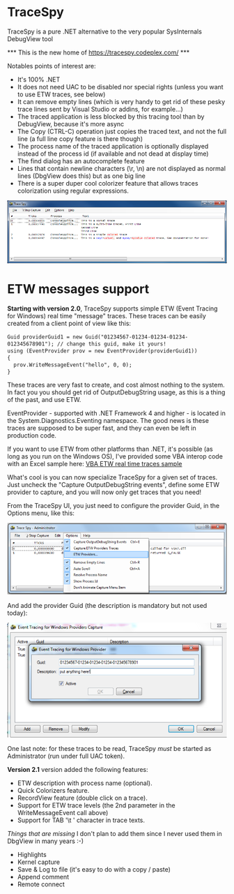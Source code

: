 # TraceSpy
TraceSpy is a pure .NET alternative to the very popular SysInternals DebugView tool

*** This is the new home of https://tracespy.codeplex.com/ ***

Notables points of interest are:

* It's 100% .NET
* It does not need UAC to be disabled nor special rights (unless you want to use ETW traces, see below)
* It can remove empty lines (which is very handy to get rid of these pesky trace lines sent by Visual Studio or addins, for example...)
* The traced application is less blocked by this tracing tool than by DebugView, because it's more async
* The Copy (CTRL-C) operation just copies the traced text, and not the full line (a full line copy feature is there though)
* The process name of the traced application is optionally displayed instead of the process id (if available and not dead at display  time)
* The find dialog has an autocomplete feature
* Lines that contain newline characters (\r, \n) are not displayed as normal lines (DbgView does this) but as one big line
* There is a super duper cool colorizer feature that allows traces colorization using regular expressions.

![TrceSply.png](doc/TrceSpy.PNG?raw=true)

# ETW messages support
**Starting with version 2.0**, TraceSpy supports simple ETW (Event Tracing for Windows) real time "message" traces. These traces can be easily created from a client point of view like this:

```{{
Guid providerGuid1 = new Guid("01234567-01234-01234-01234-012345678901"); // change this guid, make it yours!
using (EventProvider prov = new EventProvider(providerGuid1))
{
  prov.WriteMessageEvent("hello", 0, 0);
}
```

These traces are very fast to create, and cost almost nothing to the system. In fact you you should get rid of OutputDebugString usage, as this is a thing of the past, and use ETW.

EventProvider - supported with .NET Framework 4 and higher - is located in the System.Diagnostics.Eventing namespace. The good news is these traces are supposed to be super fast, and they can even be left in production code.

If you want to use ETW from other platforms than .NET, it's possible (as long as you run on the Windows OS), I've provided some VBA interop code with an Excel sample here: [VBA ETW real time traces sample](vba) 

What's cool is you can now specialize TraceSpy for a given set of traces. Just uncheck the "Capture OutputDebugString events", define some ETW provider to capture, and you will now only get traces that you need!

From the TraceSpy UI, you just need to configure the provider Guid, in the Options menu, like this:

![etw1.png](doc/etw1.png?raw=true)

And add the provider Guid (the description is mandatory but not used today):

![etw2.png](doc/etw2.png?raw=true)

One last note: for these traces to be read, TraceSpy *must* be started as Administrator (run under full UAC token).

**Version 2.1** version added the following features:

* ETW description with process name (optional).
* Quick Colorizers feature.
* RecordView feature (double click on a trace).
* Support for ETW trace levels (the 2nd parameter in the WriteMessageEvent call above)
* Support for TAB '\t ' character in trace texts.

*Things that are missing* I don't plan to add them since I never used them in DbgView in many years :-)

* Highlights
* Kernel capture
* Save & Log to file (it's easy to do with a copy / paste)
* Append comment
* Remote connect
